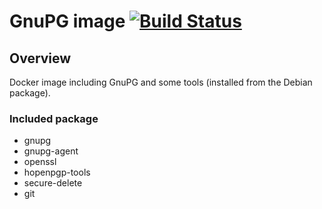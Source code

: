 # GnuPG image [![Build Status](https://travis-matrix-badges.herokuapp.com/repos/olbat/dockerfiles/branches/master/1)](https://travis-ci.org/olbat/dockerfiles)

## Overview
Docker image including GnuPG and some tools (installed from the Debian package).

### Included package
* gnupg
* gnupg-agent
* openssl
* hopenpgp-tools
* secure-delete
* git
